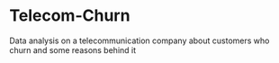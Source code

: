 # Telecom-Churn
Data analysis on a telecommunication company about customers who churn and some reasons behind it
